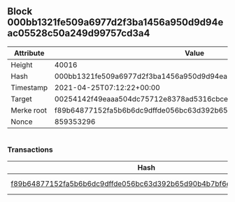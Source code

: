 ## Block 000bb1321fe509a6977d2f3ba1456a950d9d94eac05528c50a249d99757cd3a4

Attribute | Value
--- | ---
Height | 40016
Hash | 000bb1321fe509a6977d2f3ba1456a950d9d94eac05528c50a249d99757cd3a4
Timestamp | 2021-04-25T07:12:22+00:00
Target | 00254142f49eaaa504dc75712e8378ad5316cbcead634704b3734b6271167cc4
Merke root | f89b64877152fa5b6b6dc9dffde056bc63d392b65d90b4b7bf6eae0e092daa51
Nonce | 859353296

```

```

### Transactions

Hash | Amount
--- | ---
[f89b64877152fa5b6b6dc9dffde056bc63d392b65d90b4b7bf6eae0e092daa51](f89b64877152fa5b6b6dc9dffde056bc63d392b65d90b4b7bf6eae0e092daa51.md) | 10.00000000 SKEPTI 
